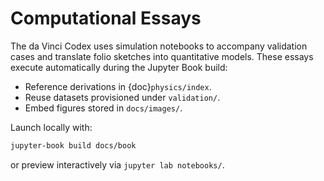 # Computational Essays

The da Vinci Codex uses simulation notebooks to accompany validation cases and translate folio sketches into quantitative models. These essays execute automatically during the Jupyter Book build:

- Reference derivations in {doc}`physics/index`.
- Reuse datasets provisioned under `validation/`.
- Embed figures stored in `docs/images/`.

Launch locally with:

```bash
jupyter-book build docs/book
```

or preview interactively via `jupyter lab notebooks/`.
